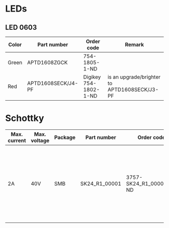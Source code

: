# LEDs
## LED 0603
| Color | Part number | Order code | Remark |
|-------|-------------|------------|--------|
| Green | APTD1608ZGCK| 754-1805-1-ND|
| Red | APTD1608SECK/J4-PF | Digikey 754-1802-1-ND| is an upgrade/brighter to APTD1608SECK/J3-PF |

# Schottky
| Max. current | Max. voltage |Package | Part number | Order code | Remark |
|-------|-------------|-------|-------------|------------|--------|
| 2A | 40V | SMB | SK24_R1_00001 | 3757-SK24_R1_00001CT-ND | 500mV @ 2A, fast recovery, small leakage (bigger leakage : CMSH2-40 TR13 PBFREE, CDBB240-HF)

